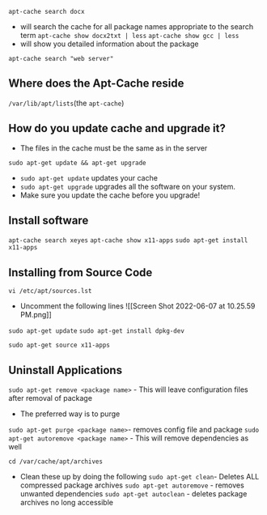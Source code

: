 `apt-cache search docx`

- will search the cache for all package names appropriate to the search term
  `apt-cache show docx2txt | less`
  `apt-cache show gcc | less`
- will show you detailed information about the package

`apt-cache search "web server"`

## Where does the Apt-Cache reside

`/var/lib/apt/lists`(the `apt-cache`)

## How do you update cache and upgrade it?

- The files in the cache must be the same as in the server

`sudo apt-get update && apt-get upgrade`

- `sudo apt-get update` updates your cache
- `sudo apt-get upgrade` upgrades all the software on your system.
- Make sure you update the cache before you upgrade!

## Install software

`apt-cache search xeyes`
`apt-cache show x11-apps`
`sudo apt-get install x11-apps`

## Installing from Source Code

`vi /etc/apt/sources.lst`

- Uncomment the following lines
  ![[Screen Shot 2022-06-07 at 10.25.59 PM.png]]

`sudo apt-get update`
`sudo apt-get install dpkg-dev`

`sudo apt-get source x11-apps`

## Uninstall Applications

`sudo apt-get remove <package name>` - This will leave configuration files after removal of package

- The preferred way is to purge

`sudo apt-get purge <package name>`- removes config file and package
`sudo apt-get autoremove <package name>` - This will remove dependencies as well

`cd /var/cache/apt/archives`

- Clean these up by doing the following
  `sudo apt-get clean`- Deletes ALL compressed package archives
  `sudo apt-get autoremove` - removes unwanted dependencies
  `sudo apt-get autoclean` - deletes package archives no long accessible
